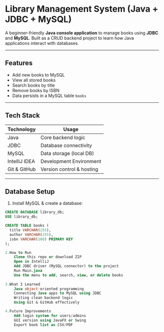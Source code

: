 # Library Management System (Java + JDBC + MySQL)

A beginner-friendly **Java console application** to manage books using **JDBC** and **MySQL**. Built as a CRUD backend project to learn how Java applications interact with databases.

---

## Features

-  Add new books to MySQL
-  View all stored books
-  Search books by title
-  Remove books by ISBN
-  Data persists in a MySQL table `books`

---

## Tech Stack

| Technology     | Usage                         |
|----------------|-------------------------------|
| Java           | Core backend logic            |
| JDBC           | Database connectivity         |
| MySQL          | Data storage (local DB)       |
| IntelliJ IDEA  | Development Environment       |
| Git & GitHub   | Version control & hosting     |

---

## Database Setup

1. Install MySQL & create a database:

```sql
CREATE DATABASE library_db;
USE library_db;

CREATE TABLE books (
  title VARCHAR(255),
  author VARCHAR(255),
  isbn VARCHAR(100) PRIMARY KEY
);

2.How to Run
    Clone this repo or download ZIP
    Open in IntelliJ
    Add JDBC driver (MySQL connector) to the project
    Run Main.java
    Use the menu to add, search, view, or delete books
    
3.What I Learned
    Java object-oriented programming
    Connecting Java apps to MySQL using JDBC
    Writing clean backend logic
    Using Git & GitHub effectively

4.Future Improvements
    Add login system for users/admins
    GUI version using JavaFX or Swing
    Export book list as CSV/PDF